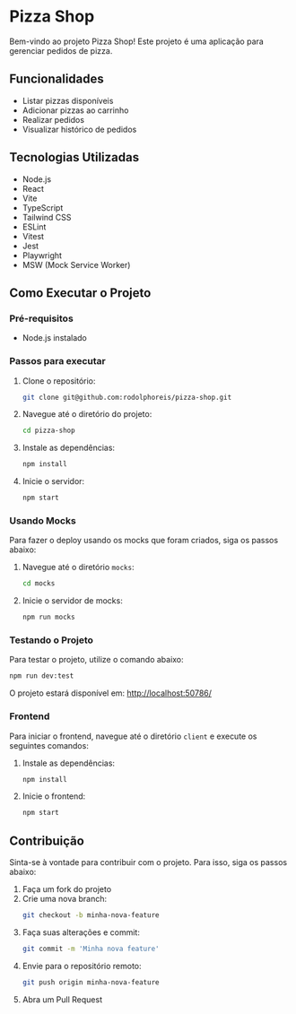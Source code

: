 # Pizza Shop

Bem-vindo ao projeto Pizza Shop! Este projeto é uma aplicação para gerenciar pedidos de pizza.

## Funcionalidades

- Listar pizzas disponíveis
- Adicionar pizzas ao carrinho
- Realizar pedidos
- Visualizar histórico de pedidos

## Tecnologias Utilizadas

- Node.js
- React
- Vite
- TypeScript
- Tailwind CSS
- ESLint
- Vitest
- Jest
- Playwright
- MSW (Mock Service Worker)

## Como Executar o Projeto

### Pré-requisitos

- Node.js instalado

### Passos para executar

1. Clone o repositório:
   ```bash
   git clone git@github.com:rodolphoreis/pizza-shop.git
   ```
2. Navegue até o diretório do projeto:
   ```bash
   cd pizza-shop
   ```
3. Instale as dependências:
   ```bash
   npm install
   ```
4. Inicie o servidor:
   ```bash
   npm start
   ```

### Usando Mocks

Para fazer o deploy usando os mocks que foram criados, siga os passos abaixo:

1. Navegue até o diretório `mocks`:
   ```bash
   cd mocks
   ```
2. Inicie o servidor de mocks:
   ```bash
   npm run mocks
   ```

### Testando o Projeto

Para testar o projeto, utilize o comando abaixo:

```bash
npm run dev:test
```

O projeto estará disponível em: [http://localhost:50786/](http://localhost:50786/)

### Frontend

Para iniciar o frontend, navegue até o diretório `client` e execute os seguintes comandos:

1. Instale as dependências:
   ```bash
   npm install
   ```
2. Inicie o frontend:
   ```bash
   npm start
   ```

## Contribuição

Sinta-se à vontade para contribuir com o projeto. Para isso, siga os passos abaixo:

1. Faça um fork do projeto
2. Crie uma nova branch:
   ```bash
   git checkout -b minha-nova-feature
   ```
3. Faça suas alterações e commit:
   ```bash
   git commit -m 'Minha nova feature'
   ```
4. Envie para o repositório remoto:
   ```bash
   git push origin minha-nova-feature
   ```
5. Abra um Pull Request
